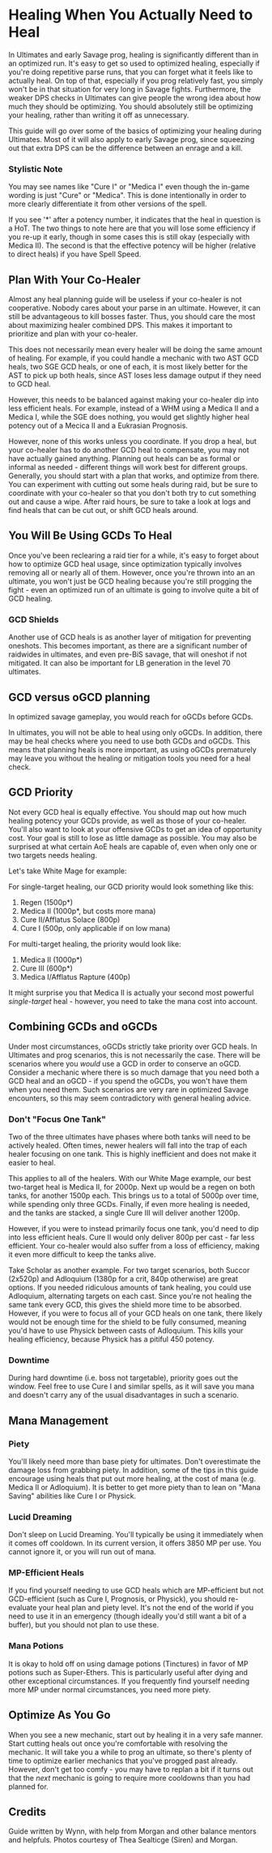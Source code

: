 # Healing When You Actually Need to Heal

In Ultimates and early Savage prog, healing is significantly different than in an optimized run. It's easy to get so
used to optimized healing, especially if you're doing repetitive parse runs, that you can forget what it feels like to
actually heal. On top of that, especially if you prog relatively fast, you simply won't be in that situation for very
long in Savage fights. Furthermore, the weaker DPS checks in Ultimates can give people the wrong idea about how much
they should be optimizing. You should absolutely still be optimizing your healing, rather than writing it off as
unnecessary.

This guide will go over some of the basics of optimizing your healing during Ultimates. Most of it will also apply to
early Savage prog, since squeezing out that extra DPS can be the difference between an enrage and a kill.

### Stylistic Note

You may see names like "Cure I" or "Medica I" even though the in-game wording is just "Cure" or "Medica". This is done
intentionally in order to more clearly differentiate it from other versions of the spell.

If you see '*' after a potency number, it indicates that the heal in question is a HoT. The two things to note here are
that you will lose some efficiency if you re-up it early, though in some cases this is still okay (especially with
Medica II). The second is that the effective potency will be higher (relative to direct heals) if you have Spell Speed.

## Plan With Your Co-Healer

Almost any heal planning guide will be useless if your co-healer is not cooperative. Nobody cares about your parse in an
ultimate. However, it can still be advantageous to kill bosses faster. Thus, you should care the most about maximizing
healer combined DPS. This makes it important to prioritize and plan with your co-healer.

This does not necessarily mean every healer will be doing the same amount of healing. For example, if you could handle a
mechanic with two AST GCD heals, two SGE GCD heals, or one of each, it is most likely better for the AST to pick up both
heals, since AST loses less damage output if they need to GCD heal.

However, this needs to be balanced against making your co-healer dip into less efficient heals. For example, instead of
a WHM using a Medica II and a Medica I, while the SGE does nothing, you would get slightly higher heal potency out of a
Mecica II and a Eukrasian Prognosis.

However, none of this works unless you coordinate. If you drop a heal, but your co-healer has to do another GCD heal to
compensate, you may not have actually gained anything. Planning out heals can be as formal or informal as needed -
different things will work best for different groups. Generally, you should start with a plan that works, and optimize
from there. You can experiment with cutting out some heals during raid, but be sure to coordinate with your co-healer so
that you don't both try to cut something out and cause a wipe. After raid hours, be sure to take a look at logs and find
heals that can be cut out, or shift GCD heals around.

## You Will Be Using GCDs To Heal

Once you've been reclearing a raid tier for a while, it's easy to forget about how to optimize GCD heal usage, since
optimization typically involves removing all or nearly all of them. However, once you're thrown into an an ultimate, you
won't just be GCD healing because you're still progging the fight - even an optimized run of an ultimate is going to
involve quite a bit of GCD healing.

### GCD Shields

Another use of GCD heals is as another layer of mitigation for preventing oneshots. This becomes important, as there are
a significant number of raidwides in ultimates, and even pre-BiS savage, that will oneshot if not mitigated. It can also
be important for LB generation in the level 70 ultimates.

## GCD versus oGCD planning

In optimized savage gameplay, you would reach for oGCDs before GCDs.

In ultimates, you will not be able to heal using only oGCDs. In addition, there may be heal checks where you need to use
both GCDs and oGCDs. This means that planning heals is more important, as using oGCDs prematurely may leave you without
the healing or mitigation tools you need for a heal check.

## GCD Priority

Not every GCD heal is equally effective. You should map out how much healing potency your GCDs provide, as well as those
of your co-healer. You'll also want to look at your offensive GCDs to get an idea of opportunity cost. Your goal is
still to lose as little damage as possible. You may also be surprised at what certain AoE heals are capable of, even
when only one or two targets needs healing.

Let's take White Mage for example:

For single-target healing, our GCD priority would look something like this:

1. Regen (1500p*)
2. Medica II (1000p*, but costs more mana)
3. Cure II/Afflatus Solace (800p)
4. Cure I (500p, only applicable if on low mana)

For multi-target healing, the priority would look like:

1. Medica II (1000p*)
2. Cure III (600p*)
3. Medica I/Afflatus Rapture (400p)

It might surprise you that Medica II is actually your second most powerful *single-target* heal - however, you need to
take the mana cost into account.

## Combining GCDs and oGCDs

Under most circumstances, oGCDs strictly take priority over GCD heals. In Ultimates and prog scenarios, this is not
necessarily the case. There will be scenarios where you *would* use a GCD in order to conserve an oGCD. Consider a
mechanic where there is so much damage that you need both a GCD heal and an oGCD - if you spend the oGCDs, you won't
have them when you need them. Such scenarios are very rare in optimized Savage encounters, so this may seem
contradictory with general healing advice.

### Don't "Focus One Tank"

Two of the three ultimates have phases where both tanks will need to be actively healed. Often times, newer healers will
fall into the trap of each healer focusing on one tank. This is highly inefficient and does not make it easier to heal.

This applies to all of the healers. With our White Mage example, our best two-target heal is Medica II, for 2000p. Next
up would be a regen on both tanks, for another 1500p each. This brings us to a total of 5000p over time, while spending
only three GCDs. Finally, if even more healing is needed, and the tanks are stacked, a single Cure III will deliver
another 1200p.

However, if you were to instead primarily focus one tank, you'd need to dip into less efficient heals. Cure II would
only deliver 800p per cast - far less efficient. Your co-healer would also suffer from a loss of efficiency, making it
even more difficult to keep the tanks alive.

Take Scholar as another example. For two target scenarios, both Succor (2x520p) and Adloquium (1380p for a crit, 840p
otherwise) are great options. If you needed ridiculous amounts of tank healing, you could use Adloquium, alternating 
targets on each cast. Since you're not healing the same tank every GCD, this gives the shield more time to be 
absorbed. However, if you were to focus all of your GCD heals on one tank, there likely would not be enough time for 
the shield to be fully consumed, meaning you'd have to use Physick between casts of Adloquium. This kills your healing 
efficiency, because Physick has a pitiful 450 potency.

### Downtime

During hard downtime (i.e. boss not targetable), priority goes out the window. Feel free to use Cure I and similar
spells, as it will save you mana and doesn't carry any of the usual disadvantages in such a scenario.

## Mana Management

### Piety

You'll likely need more than base piety for ultimates. Don't overestimate the damage loss from grabbing piety. In
addition, some of the tips in this guide encourage using heals that put out more healing, at the cost of mana (e.g.
Medica II or Adloquium). It is better to get more piety than to lean on "Mana Saving" abilities like Cure I or Physick.

### Lucid Dreaming

Don't sleep on Lucid Dreaming. You'll typically be using it immediately when it comes off cooldown. In its current
version, it offers 3850 MP per use. You cannot ignore it, or you will run out of mana.

### MP-Efficient Heals

If you find yourself needing to use GCD heals which are MP-efficient but not GCD-efficient (such as Cure I, Prognosis,
or Physick), you should re-evaluate your heal plan and piety level. It's not the end of the world if you need to use it
in an emergency (though ideally you'd still want a bit of a buffer), but you should not plan to use these.

### Mana Potions

It is okay to hold off on using damage potions (Tinctures) in favor of MP potions such as Super-Ethers. This is
particularly useful after dying and other exceptional circumstances. If you frequently find yourself needing more MP
under normal circumstances, you need more piety.

## Optimize As You Go

When you see a new mechanic, start out by healing it in a very safe manner. Start cutting heals out once you're
comfortable with resolving the mechanic. It will take you a while to prog an ultimate, so there's plenty of time to
optimize earlier mechanics that you've progged past already. However, don't get too comfy - you may have to replan a bit
if it turns out that the *next* mechanic is going to require more cooldowns than you had planned for.

## Credits

Guide written by Wynn, with help from Morgan and other balance mentors and helpfuls. Photos courtesy of Thea Sealticge
(Siren) and Morgan.
